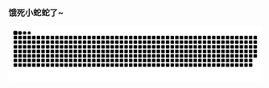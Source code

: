 ### 饿死小蛇蛇了~

<picture>
  <source media="(prefers-color-scheme: dark)" srcset="https://raw.githubusercontent.com/ahaostudy/ahaostudy/output/github-contribution-grid-snake-dark.svg">
  <source media="(prefers-color-scheme: light)" srcset="https://raw.githubusercontent.com/ahaostudy/ahaostudy/output/github-contribution-grid-snake.svg">
  <img alt="github contribution grid snake animation" src="https://raw.githubusercontent.com/ahaostudy/ahaostudy/output/github-contribution-grid-snake.svg">
</picture>
